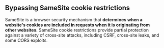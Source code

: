## Bypassing SameSite cookie restrictions

SameSite is a browser security mechanism that **determines when a website's cookies are included in requests when it is originating from other websites**. SameSite cookie restrictions provide partial protection against a variety of cross-site attacks, including CSRF, cross-site leaks, and some CORS exploits. 
